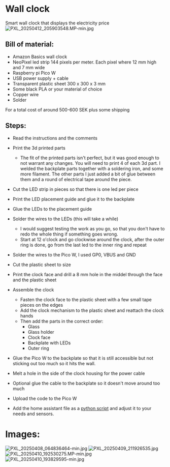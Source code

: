# Wall clock
Smart wall clock that displays the electricity price
![PXL_20250412_205903548.MP-min.jpg](images/PXL_20250412_205903548.MP-min.jpg)

## Bill of material:
* Amazon Basics wall clock
* NeoPixel led strip 144 pixels per meter. Each pixel where 12 mm high and 7 mm wide
* Raspberry pi Pico W
* USB power supply + cable
* Transparent plastic sheet 300 x 300 x 3 mm
* Some black PLA or your material of choice
* Copper wire
* Solder

For a total cost of around 500-600 SEK plus some shipping

## Steps:
* Read the instructions and the comments
* Print the 3d printed parts
  * The fit of the printed parts isn't perfect, but it was good enough to not warrant any changes.
    You will need to print 4 of each 3d part.
    I welded the backplate parts together with a soldering iron, and some more filament.
    The other parts I just added a bit of glue between them and a round of electrical tape around the piece.
 
* Cut the LED strip in pieces so that there is one led per piece
* Print the LED placement guide and glue it to the backplate
* Glue the LEDs to the placement guide
* Solder the wires to the LEDs (this will take a while)
  * I would suggest testing the work as you go, so that you don't have to redo the whole thing if something goes wrong.
  * Start at 12 o'clock and go clockwise around the clock, after the outer ring is done, go from the last led to the inner ring and repeat
* Solder the wires to the Pico W, I used GP0, VBUS and GND
* Cut the plastic sheet to size
* Print the clock face and drill a 8 mm hole in the middel through the face and the plastic sheet
* Assemble the clock
  * Fasten the clock face to the plastic sheet with a few small tape pieces on the edges
  * Add the clock mechanism to the plastic sheet and reattach the clock hands
  * Then add the parts in the correct order:
    * Glass
    * Glass holder
    * Clock face
    * Backplate with LEDs
    * Outer ring
* Glue the Pico W to the backplate so that it is still accessible but not sticking out too much so it hits the wall.
* Melt a hole in the side of the clock housing for the power cable
* Optional glue the cable to the backplate so it doesn't move around too much
* Upload the code to the Pico W
* Add the home assistant file as a [python script](https://www.home-assistant.io/integrations/python_script/) and adjust it to your needs and sensors.

# Images:
![PXL_20250408_064836464-min.jpg](images/PXL_20250408_064836464-min.jpg)
![PXL_20250409_211926535.jpg](images/PXL_20250409_211926535.jpg)
![PXL_20250410_192530275.MP-min.jpg](images/PXL_20250410_192530275.MP-min.jpg)
![PXL_20250410_193829595-min.jpg](images/PXL_20250410_193829595-min.jpg)